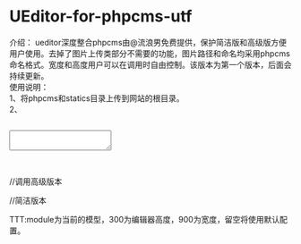 UEditor-for-phpcms-utf
======================
介绍：
ueditor深度整合phpcms由@流浪男免费提供，保护简洁版和高级版方便用户使用。去掉了图片上传类部分不需要的功能，图片路径和命名均采用phpcms命名格式。宽度和高度用户可以在调用时自由控制。该版本为第一个版本，后面会持续更新。<Br />
使用说明：<br />
1、将phpcms和statics目录上传到网站的根目录。<br />
2、<pre><p><textarea name="name" id="id"></textarea></p></pre><br />
//调用高级版本
<?php echo form::editor('id', 'full', 'module', '', '', 1, '', '',300,900)?>
//简洁版本
<?php echo form::editor('id', 'basic', 'module', '', '', 1, '', '',300,900)?>
TTT:module为当前的模型，300为编辑器高度，900为宽度，留空将使用默认配置。
